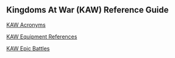 ## Kingdoms At War (KAW) Reference Guide


[KAW Acronyms](/kaw-reference/acronyms "Kingdoms At War Acronyms")

[KAW Equipment References](/kaw-reference/equipment "Kingdoms At War Equipment Guide")

[KAW Epic Battles](/kaw-reference/eb "Kingdoms At War Epic Battles Guide")

